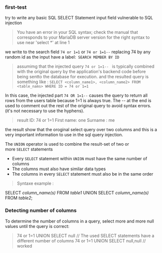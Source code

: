### **first-test**

try to write any basic SQL SELECT Statement input field vulnerable to SQL injection

> You have an error in your SQL syntax; check the manual that corresponds to your MariaDB server version for the right syntax to use near 'select \*' at line 1

we write to the search field `74 or 1=1` or `74 or 1=1--` replacing 74 by any random id as the input have a label:` SEARCH MEMBER BY ID`

> assumimg that the injected query `74 or 1=1-- ` is typically combined with the original query by the application's backend code before being sentto the database for execution. and the resulted query is something like : `SELECT <column_name1>, <column_name2> FROM <table_nams> WHERE ID = 74 or 1=1`

In this case, the injected part `74 OR 1=1--` causes the query to return all rows from the users table because 1=1 is always true. The -- at the end is used to comment out the rest of the original query to avoid syntax errors.(it's not necessary to use the hyphens).

> result
> ID: 74 or 1=1
> First name: one
> Surname : me

the result show that the oroginal select query over two columns and this is a very important information to use in the sql query injection.

The `UNION` operator is used to combine the result-set of two or more `SELECT` statements

- Every `SELECT` statement within `UNION` must have the same number of columns
- The columns must also have similar data types
- The columns in every `SELECT` statement must also be in the same order

> Syntaxe example :

SELECT _column_name(s)_ FROM _table1_ UNION SELECT _column_name(s)_ FROM _table2_;

### **Detecting number of columns**

To determine the number of columns in a query, select more and more null values until the query is correct:

> 74 or 1=1 UNION SELECT null // The used SELECT statements have a different number of columns
> 74 or 1=1 UNION SELECT null,null // worked
